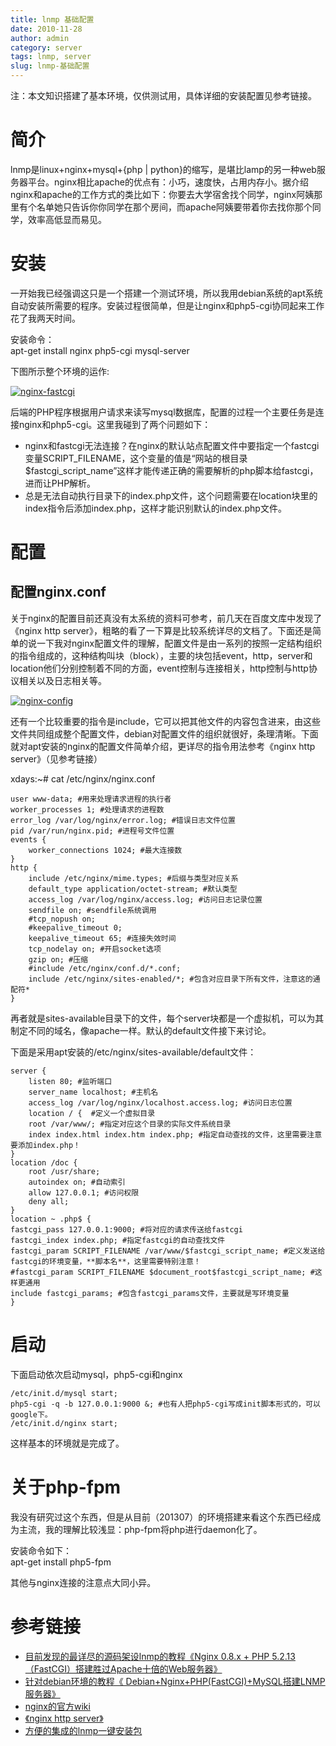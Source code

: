 ```yaml
---
title: lnmp 基础配置
date: 2010-11-28
author: admin
category: server
tags: lnmp, server
slug: lnmp-基础配置
---
```


注：本文知识搭建了基本环境，仅供测试用，具体详细的安装配置见参考链接。

简介
====

lnmp是linux+nginx+mysql+{php |
python}的缩写，是堪比lamp的另一种web服务器平台。nginx相比apache的优点有：小巧，速度快，占用内存小。据介绍nginx和apache的工作方式的类比如下：你要去大学宿舍找个同学，nginx阿姨那里有个名单她只告诉你你同学在那个房间，而apache阿姨要带着你去找你那个同学，效率高低显而易见。

安装
====

一开始我已经强调这只是一个搭建一个测试环境，所以我用debian系统的apt系统自动安装所需要的程序。安装过程很简单，但是让nginx和php5-cgi协同起来工作花了我两天时间。

安装命令：  
apt-get install nginx php5-cgi mysql-server

下图所示整个环境的运作:

[![nginx-fastcgi](/wp-content/uploads/2010/11/nginx-fastcgi.jpg "nginx-fastcgi")](/wp-content/uploads/2010/11/nginx-fastcgi.jpg)

后端的PHP程序根据用户请求来读写mysql数据库，配置的过程一个主要任务是连接nginx和php5-cgi。这里我碰到了两个问题如下：

-   nginx和fastcgi无法连接？在nginx的默认站点配置文件中要指定一个fastcgi变量SCRIPT\_FILENAME，这个变量的值是“网站的根目录\$fastcgi\_script\_name”这样才能传递正确的需要解析的php脚本给fastcgi，进而让PHP解析。
-   总是无法自动执行目录下的index.php文件，这个问题需要在location块里的index指令后添加index.php，这样才能识别默认的index.php文件。

配置
====

配置nginx.conf
--------------

关于nginx的配置目前还真没有太系统的资料可参考，前几天在百度文库中发现了《nginx
http
server》，粗略的看了一下算是比较系统详尽的文档了。下面还是简单的说一下我对nginx配置文件的理解，配置文件是由一系列的按照一定结构组织的指令组成的，这种结构叫块（block），主要的块包括event，http，server和location他们分别控制着不同的方面，event控制与连接相关，http控制与http协议相关以及日志相关等。

[![nginx-config](/wp-content/uploads/2010/11/nginx.jpg "nginx-config")](/wp-content/uploads/2010/11/nginx.jpg)

还有一个比较重要的指令是include，它可以把其他文件的内容包含进来，由这些文件共同组成整个配置文件，debian对配置文件的组织就很好，条理清晰。下面就对apt安装的nginx的配置文件简单介绍，更详尽的指令用法参考《nginx
http server》（见参考链接）

xdays:\~\# cat /etc/nginx/nginx.conf

    user www-data; #用来处理请求进程的执行者
    worker_processes 1; #处理请求的进程数
    error_log /var/log/nginx/error.log; #错误日志文件位置
    pid /var/run/nginx.pid; #进程号文件位置
    events {
        worker_connections 1024; #最大连接数
    }
    http {
        include /etc/nginx/mime.types; #后缀与类型对应关系
        default_type application/octet-stream; #默认类型
        access_log /var/log/nginx/access.log; #访问日志记录位置
        sendfile on; #sendfile系统调用
        #tcp_nopush on;
        #keepalive_timeout 0;
        keepalive_timeout 65; #连接失效时间
        tcp_nodelay on; #开启socket选项
        gzip on; #压缩
        #include /etc/nginx/conf.d/*.conf;
        include /etc/nginx/sites-enabled/*; #包含对应目录下所有文件，注意这的通配符*
    }

再者就是sites-available目录下的文件，每个server块都是一个虚拟机，可以为其制定不同的域名，像apache一样。默认的default文件接下来讨论。

下面是采用apt安装的/etc/nginx/sites-available/default文件：

    server {
        listen 80; #监听端口
        server_name localhost; #主机名
        access_log /var/log/nginx/localhost.access.log; #访问日志位置
        location / {  #定义一个虚拟目录
        root /var/www/; #指定对应这个目录的实际文件系统目录
        index index.html index.htm index.php; #指定自动查找的文件，这里需要注意要添加index.php！
    }
    location /doc {
        root /usr/share;
        autoindex on; #自动索引
        allow 127.0.0.1; #访问权限
        deny all;
    }
    location ~ .php$ {
    fastcgi_pass 127.0.0.1:9000; #将对应的请求传送给fastcgi
    fastcgi_index index.php; #指定fastcgi的自动查找文件
    fastcgi_param SCRIPT_FILENAME /var/www/$fastcgi_script_name; #定义发送给fastcgi的环境变量，**脚本名**，这里需要特别注意！
    #fastcgi_param SCRIPT_FILENAME $document_root$fastcgi_script_name; #这样更通用
    include fastcgi_params; #包含fastcgi_params文件，主要就是写环境变量
    }

启动
====

下面启动依次启动mysql，php5-cgi和nginx

    /etc/init.d/mysql start; 
    php5-cgi -q -b 127.0.0.1:9000 &; #也有人把php5-cgi写成init脚本形式的，可以google下。 
    /etc/init.d/nginx start; 

这样基本的环境就是完成了。

关于php-fpm
===========

我没有研究过这个东西，但是从目前（201307）的环境搭建来看这个东西已经成为主流，我的理解比较浅显：php-fpm将php进行daemon化了。

安装命令如下：  
apt-get install php5-fpm

其他与nginx连接的注意点大同小异。

参考链接
========

-   [目前发现的最详尽的源码架设lnmp的教程《Nginx 0.8.x + PHP
    5.2.13（FastCGI）搭建胜过Apache十倍的Web服务器》‍](http://blog.s135.com/nginx_php_v6/)
-   [针对debian环境的教程《‍‍‍
    Debian+Nginx+PHP(FastCGI)+MySQL搭建LNMP服务器》‍](http://iambin.blogbus.com/logs/62584905.html)
-   [nginx的官方wiki](http://wiki.nginx.org/Chs)
-   [《nginx http
    server》](http://wenku.baidu.com/view/1106f46427d3240c8447ef71.html)
-   [方便的集成的lnmp一键安装包](http://lnmp.org/)

